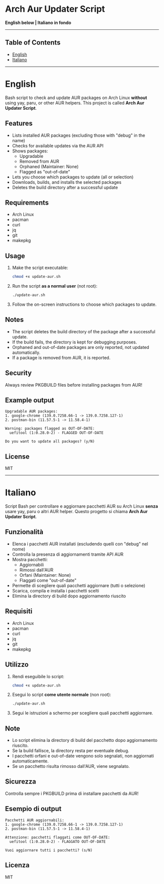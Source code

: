 

# Arch Aur Updater Script


**English below | Italiano in fondo**

---

## Table of Contents
- [English](#english)
- [Italiano](#italiano)

---


# English

Bash script to check and update AUR packages on Arch Linux **without** using yay, paru, or other AUR helpers.
This project is called **Arch Aur Updater Script**.

## Features
- Lists installed AUR packages (excluding those with "debug" in the name)
- Checks for available updates via the AUR API
- Shows packages:
  - Upgradable
  - Removed from AUR
  - Orphaned (Maintainer: None)
  - Flagged as "out-of-date"
- Lets you choose which packages to update (all or selection)
- Downloads, builds, and installs the selected packages
- Deletes the build directory after a successful update

## Requirements
- Arch Linux
- pacman
- curl
- jq
- git
- makepkg

## Usage
1. Make the script executable:
   ```bash
   chmod +x update-aur.sh
   ```
2. Run the script **as a normal user** (not root):
   ```bash
   ./update-aur.sh
   ```
3. Follow the on-screen instructions to choose which packages to update.

## Notes
- The script deletes the build directory of the package after a successful update.
- If the build fails, the directory is kept for debugging purposes.
- Orphaned and out-of-date packages are only reported, not updated automatically.
- If a package is removed from AUR, it is reported.

## Security
Always review PKGBUILD files before installing packages from AUR!

## Example output
```
Upgradable AUR packages:
1. google-chrome (139.0.7258.66-1 -> 139.0.7258.127-1)
2. postman-bin (11.57.5-1 -> 11.58.4-1)

Warning: packages flagged as OUT-OF-DATE:
  uefitool (1:0.28.0-2) - FLAGGED OUT-OF-DATE

Do you want to update all packages? (y/N)
```

## License
MIT

---


# Italiano

Script Bash per controllare e aggiornare pacchetti AUR su Arch Linux **senza** usare yay, paru o altri AUR helper.
Questo progetto si chiama **Arch Aur Updater Script**.

## Funzionalità
- Elenca i pacchetti AUR installati (escludendo quelli con "debug" nel nome)
- Controlla la presenza di aggiornamenti tramite API AUR
- Mostra pacchetti:
  - Aggiornabili
  - Rimossi dall'AUR
  - Orfani (Maintainer: None)
  - Flaggati come "out-of-date"
- Permette di scegliere quali pacchetti aggiornare (tutti o selezione)
- Scarica, compila e installa i pacchetti scelti
- Elimina la directory di build dopo aggiornamento riuscito

## Requisiti
- Arch Linux
- pacman
- curl
- jq
- git
- makepkg

## Utilizzo
1. Rendi eseguibile lo script:
   ```bash
   chmod +x update-aur.sh
   ```
2. Esegui lo script **come utente normale** (non root):
   ```bash
   ./update-aur.sh
   ```
3. Segui le istruzioni a schermo per scegliere quali pacchetti aggiornare.

## Note
- Lo script elimina la directory di build del pacchetto dopo aggiornamento riuscito.
- Se la build fallisce, la directory resta per eventuale debug.
- I pacchetti orfani e out-of-date vengono solo segnalati, non aggiornati automaticamente.
- Se un pacchetto risulta rimosso dall'AUR, viene segnalato.

## Sicurezza
Controlla sempre i PKGBUILD prima di installare pacchetti da AUR!

## Esempio di output
```
Pacchetti AUR aggiornabili:
1. google-chrome (139.0.7258.66-1 -> 139.0.7258.127-1)
2. postman-bin (11.57.5-1 -> 11.58.4-1)

Attenzione: pacchetti flaggati come OUT-OF-DATE:
  uefitool (1:0.28.0-2) - FLAGGATO OUT-OF-DATE

Vuoi aggiornare tutti i pacchetti? (s/N)
```

## Licenza
MIT
